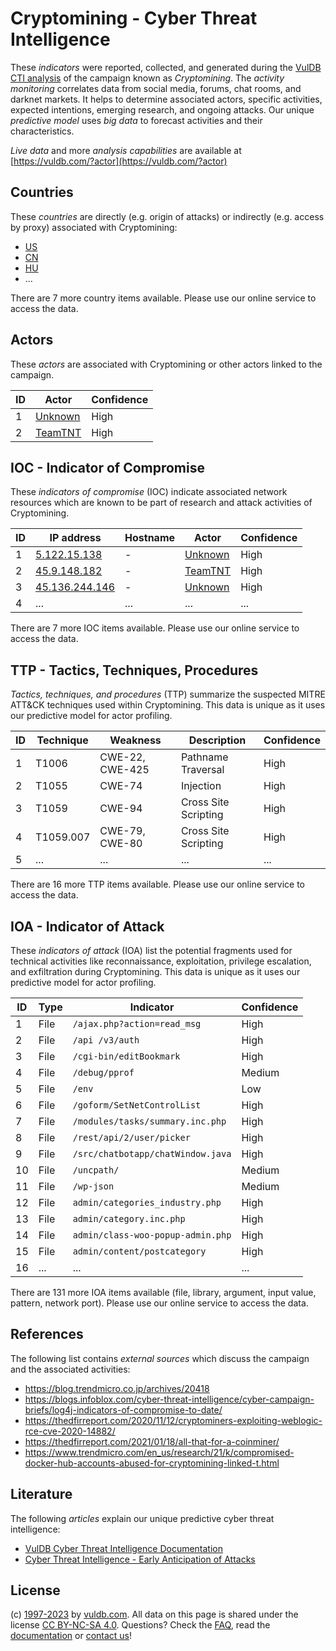 # Cryptomining - Cyber Threat Intelligence

These _indicators_ were reported, collected, and generated during the [VulDB CTI analysis](https://vuldb.com/?kb.cti) of the campaign known as _Cryptomining_. The _activity monitoring_ correlates data from social media, forums, chat rooms, and darknet markets. It helps to determine associated actors, specific activities, expected intentions, emerging research, and ongoing attacks. Our unique _predictive model_ uses _big data_ to forecast activities and their characteristics.

_Live data_ and more _analysis capabilities_ are available at [https://vuldb.com/?actor](https://vuldb.com/?actor)

## Countries

These _countries_ are directly (e.g. origin of attacks) or indirectly (e.g. access by proxy) associated with Cryptomining:

* [US](https://vuldb.com/?country.us)
* [CN](https://vuldb.com/?country.cn)
* [HU](https://vuldb.com/?country.hu)
* ...

There are 7 more country items available. Please use our online service to access the data.

## Actors

These _actors_ are associated with Cryptomining or other actors linked to the campaign.

ID | Actor | Confidence
-- | ----- | ----------
1 | [Unknown](https://vuldb.com/?actor.unknown) | High
2 | [TeamTNT](https://vuldb.com/?actor.teamtnt) | High

## IOC - Indicator of Compromise

These _indicators of compromise_ (IOC) indicate associated network resources which are known to be part of research and attack activities of Cryptomining.

ID | IP address | Hostname | Actor | Confidence
-- | ---------- | -------- | ----- | ----------
1 | [5.122.15.138](https://vuldb.com/?ip.5.122.15.138) | - | [Unknown](https://vuldb.com/?actor.unknown) | High
2 | [45.9.148.182](https://vuldb.com/?ip.45.9.148.182) | - | [TeamTNT](https://vuldb.com/?actor.teamtnt) | High
3 | [45.136.244.146](https://vuldb.com/?ip.45.136.244.146) | - | [Unknown](https://vuldb.com/?actor.unknown) | High
4 | ... | ... | ... | ...

There are 7 more IOC items available. Please use our online service to access the data.

## TTP - Tactics, Techniques, Procedures

_Tactics, techniques, and procedures_ (TTP) summarize the suspected MITRE ATT&CK techniques used within Cryptomining. This data is unique as it uses our predictive model for actor profiling.

ID | Technique | Weakness | Description | Confidence
-- | --------- | -------- | ----------- | ----------
1 | T1006 | CWE-22, CWE-425 | Pathname Traversal | High
2 | T1055 | CWE-74 | Injection | High
3 | T1059 | CWE-94 | Cross Site Scripting | High
4 | T1059.007 | CWE-79, CWE-80 | Cross Site Scripting | High
5 | ... | ... | ... | ...

There are 16 more TTP items available. Please use our online service to access the data.

## IOA - Indicator of Attack

These _indicators of attack_ (IOA) list the potential fragments used for technical activities like reconnaissance, exploitation, privilege escalation, and exfiltration during Cryptomining. This data is unique as it uses our predictive model for actor profiling.

ID | Type | Indicator | Confidence
-- | ---- | --------- | ----------
1 | File | `/ajax.php?action=read_msg` | High
2 | File | `/api /v3/auth` | High
3 | File | `/cgi-bin/editBookmark` | High
4 | File | `/debug/pprof` | Medium
5 | File | `/env` | Low
6 | File | `/goform/SetNetControlList` | High
7 | File | `/modules/tasks/summary.inc.php` | High
8 | File | `/rest/api/2/user/picker` | High
9 | File | `/src/chatbotapp/chatWindow.java` | High
10 | File | `/uncpath/` | Medium
11 | File | `/wp-json` | Medium
12 | File | `admin/categories_industry.php` | High
13 | File | `admin/category.inc.php` | High
14 | File | `admin/class-woo-popup-admin.php` | High
15 | File | `admin/content/postcategory` | High
16 | ... | ... | ...

There are 131 more IOA items available (file, library, argument, input value, pattern, network port). Please use our online service to access the data.

## References

The following list contains _external sources_ which discuss the campaign and the associated activities:

* https://blog.trendmicro.co.jp/archives/20418
* https://blogs.infoblox.com/cyber-threat-intelligence/cyber-campaign-briefs/log4j-indicators-of-compromise-to-date/
* https://thedfirreport.com/2020/11/12/cryptominers-exploiting-weblogic-rce-cve-2020-14882/
* https://thedfirreport.com/2021/01/18/all-that-for-a-coinminer/
* https://www.trendmicro.com/en_us/research/21/k/compromised-docker-hub-accounts-abused-for-cryptomining-linked-t.html

## Literature

The following _articles_ explain our unique predictive cyber threat intelligence:

* [VulDB Cyber Threat Intelligence Documentation](https://vuldb.com/?kb.cti)
* [Cyber Threat Intelligence - Early Anticipation of Attacks](https://www.scip.ch/en/?labs.20201022)

## License

(c) [1997-2023](https://vuldb.com/?kb.changelog) by [vuldb.com](https://vuldb.com/?kb.about). All data on this page is shared under the license [CC BY-NC-SA 4.0](https://creativecommons.org/licenses/by-nc-sa/4.0/). Questions? Check the [FAQ](https://vuldb.com/?kb.faq), read the [documentation](https://vuldb.com/?kb) or [contact us](https://vuldb.com/?contact)!
